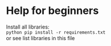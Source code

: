 # Help for beginners 

Install all libraries:  
<code>python pip install -r requirements.txt</code>  
or see list libraries in this file